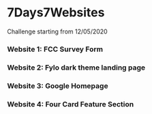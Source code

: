 # 7Days7Websites
Challenge starting from 12/05/2020

### Website 1: FCC Survey Form

### Website 2: Fylo dark theme landing page

### Website 3: Google Homepage

### Website 4: Four Card Feature Section
